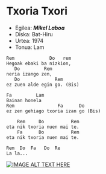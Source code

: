 # Txoria Txori

   * Egilea: ***Mikel Laboa***
   * Diska: Bat-Hiru
   * Urtea: 1974
   * Tonua: Lam


```
Rem             Do   rem
Hegoak ebaki ba nizkion, 
   Do         Rem
neria izango zen,
   Do             Rem
ez zuen alde egin go. (Bis)

Fa         Lam
Bainan honela
Rem                Fa      Do
ez zen gehiago txoria izan go (Bis)

    Rem     Do          Rem   
eta nik txoria nuen mai te.
    Fa      Do          Rem
eta nik txoria nuen mai te.

Rem  Do  Fa   Do  Re
La la...
```


[![IMAGE ALT TEXT HERE](http://img.youtube.com/vi/0NW7CZxOxhI/0.jpg)](http://www.youtube.com/watch?v=0NW7CZxOxhI)
